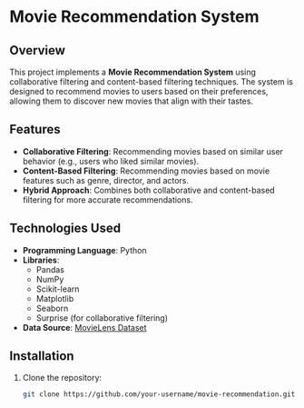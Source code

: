 # Movie Recommendation System

## Overview

This project implements a **Movie Recommendation System** using collaborative filtering and content-based filtering techniques. The system is designed to recommend movies to users based on their preferences, allowing them to discover new movies that align with their tastes.

## Features

- **Collaborative Filtering**: Recommending movies based on similar user behavior (e.g., users who liked similar movies).
- **Content-Based Filtering**: Recommending movies based on movie features such as genre, director, and actors.
- **Hybrid Approach**: Combines both collaborative and content-based filtering for more accurate recommendations.

## Technologies Used

- **Programming Language**: Python
- **Libraries**: 
  - Pandas
  - NumPy
  - Scikit-learn
  - Matplotlib
  - Seaborn
  - Surprise (for collaborative filtering)
- **Data Source**: [MovieLens Dataset](https://grouplens.org/datasets/movielens/)

## Installation

1. Clone the repository:
   ```bash
   git clone https://github.com/your-username/movie-recommendation.git
